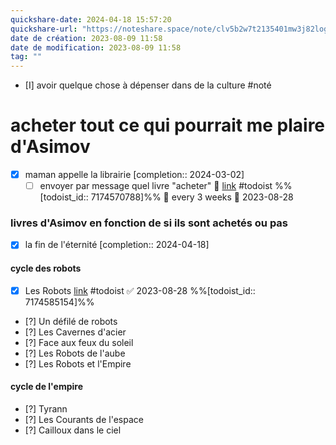 ```yaml
---
quickshare-date: 2024-04-18 15:57:20
quickshare-url: "https://noteshare.space/note/clv5b2w7t2135401mw3j82logp#Us3ymswXqcRQRump4argDtWuL8xxrZ9tFz8VFYj8k6w"
date de création: 2023-08-09 11:58
date de modification: 2023-08-09 11:58
tag: ""
---
```

- [I] avoir quelque chose à dépenser dans de la culture #noté 
# acheter tout ce qui pourrait me plaire d'Asimov
- [X] maman appelle la librairie  [completion:: 2024-03-02]
	- [ ] envoyer par message quel livre "acheter" 🔁    [link](https://todoist.com/showTask?id=7174570788) #todoist %%[todoist_id:: 7174570788]%% 🔁 every 3 weeks 📅 2023-08-28
### livres d'Asimov en fonction de si ils sont achetés ou pas
- [X] la fin de l'éternité  [completion:: 2024-04-18]
#### cycle des robots
- [x] Les Robots [link](https://todoist.com/showTask?id=7174585154) #todoist ✅ 2023-08-28 %%[todoist_id:: 7174585154]%%
- [?] Un défilé de robots 
- [?] Les Cavernes d'acier 
- [?] Face aux feux du soleil 
- [?] Les Robots de l'aube 
- [?] Les Robots et l'Empire 
#### cycle de l'empire
- [?] Tyrann  
- [?] Les Courants de l'espace 
- [?] Cailloux dans le ciel 